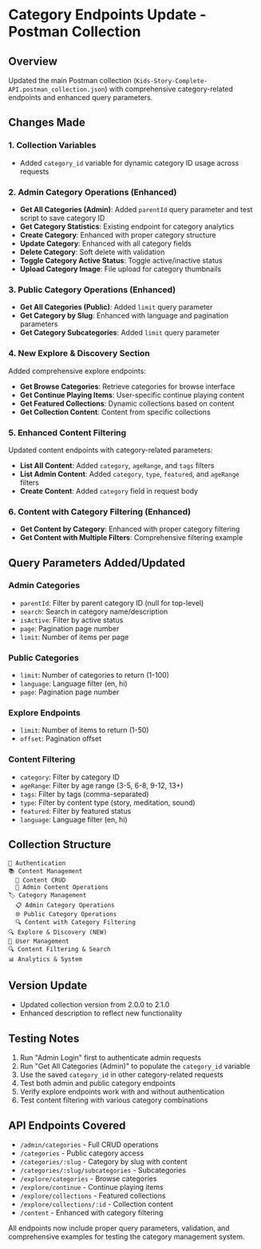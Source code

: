# Category Endpoints Update - Postman Collection

## Overview
Updated the main Postman collection (`Kids-Story-Complete-API.postman_collection.json`) with comprehensive category-related endpoints and enhanced query parameters.

## Changes Made

### 1. Collection Variables
- Added `category_id` variable for dynamic category ID usage across requests

### 2. Admin Category Operations (Enhanced)
- **Get All Categories (Admin)**: Added `parentId` query parameter and test script to save category ID
- **Get Category Statistics**: Existing endpoint for category analytics
- **Create Category**: Enhanced with proper category structure
- **Update Category**: Enhanced with all category fields
- **Delete Category**: Soft delete with validation
- **Toggle Category Active Status**: Toggle active/inactive status
- **Upload Category Image**: File upload for category thumbnails

### 3. Public Category Operations (Enhanced)
- **Get All Categories (Public)**: Added `limit` query parameter
- **Get Category by Slug**: Enhanced with language and pagination parameters
- **Get Category Subcategories**: Added `limit` query parameter

### 4. New Explore & Discovery Section
Added comprehensive explore endpoints:
- **Get Browse Categories**: Retrieve categories for browse interface
- **Get Continue Playing Items**: User-specific continue playing content
- **Get Featured Collections**: Dynamic collections based on content
- **Get Collection Content**: Content from specific collections

### 5. Enhanced Content Filtering
Updated content endpoints with category-related parameters:
- **List All Content**: Added `category`, `ageRange`, and `tags` filters
- **List Admin Content**: Added `category`, `type`, `featured`, and `ageRange` filters
- **Create Content**: Added `category` field in request body

### 6. Content with Category Filtering (Enhanced)
- **Get Content by Category**: Enhanced with proper category filtering
- **Get Content with Multiple Filters**: Comprehensive filtering example

## Query Parameters Added/Updated

### Admin Categories
- `parentId`: Filter by parent category ID (null for top-level)
- `search`: Search in category name/description
- `isActive`: Filter by active status
- `page`: Pagination page number
- `limit`: Number of items per page

### Public Categories
- `limit`: Number of categories to return (1-100)
- `language`: Language filter (en, hi)
- `page`: Pagination page number

### Explore Endpoints
- `limit`: Number of items to return (1-50)
- `offset`: Pagination offset

### Content Filtering
- `category`: Filter by category ID
- `ageRange`: Filter by age range (3-5, 6-8, 9-12, 13+)
- `tags`: Filter by tags (comma-separated)
- `type`: Filter by content type (story, meditation, sound)
- `featured`: Filter by featured status
- `language`: Language filter (en, hi)

## Collection Structure
```
🔐 Authentication
📚 Content Management
  📖 Content CRUD
  🔧 Admin Content Operations
🏷️ Category Management
  📋 Admin Category Operations
  🌐 Public Category Operations
  🔍 Content with Category Filtering
🔍 Explore & Discovery (NEW)
👥 User Management
🔍 Content Filtering & Search
📊 Analytics & System
```

## Version Update
- Updated collection version from 2.0.0 to 2.1.0
- Enhanced description to reflect new functionality

## Testing Notes
1. Run "Admin Login" first to authenticate admin requests
2. Run "Get All Categories (Admin)" to populate the `category_id` variable
3. Use the saved `category_id` in other category-related requests
4. Test both admin and public category endpoints
5. Verify explore endpoints work with and without authentication
6. Test content filtering with various category combinations

## API Endpoints Covered
- `/admin/categories` - Full CRUD operations
- `/categories` - Public category access
- `/categories/:slug` - Category by slug with content
- `/categories/:slug/subcategories` - Subcategories
- `/explore/categories` - Browse categories
- `/explore/continue` - Continue playing items
- `/explore/collections` - Featured collections
- `/explore/collections/:id` - Collection content
- `/content` - Enhanced with category filtering

All endpoints now include proper query parameters, validation, and comprehensive examples for testing the category management system.

